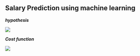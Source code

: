  ## Salary Prediction using machine learning

 _**hypothesis**_

 <img src="https://render.githubusercontent.com/render/math?math=h_{\Theta}(x) = \Theta_{0}x_{0} \plus \Theta_{1}x_{1}">

 _**Cost function**_

 <img src="https://render.githubusercontent.com/render/math?math=J(\Theta) = \frac{1}{2m} \sum_{i=1}^n (h_{\Theta}(x^{i}) - y^{i})^{2}">

